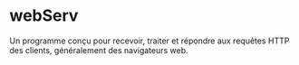 # webServ
Un programme conçu pour recevoir, traiter et répondre aux requêtes HTTP des clients, généralement des navigateurs web. 
